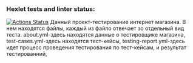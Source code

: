 ### Hexlet tests and linter status:
[![Actions Status](https://github.com/Kamzazik/qa-engineer-project-84/actions/workflows/hexlet-check.yml/badge.svg)](https://github.com/Kamzazik/qa-engineer-project-84/actions)
Данный проект-тестирование интернет магазина. В нем находятся файлы, каждый из файло отвечает зо отдельный вид теста. about.yml-здесь находятся данные о тестировщике магазина, test-cases.yml-здесь находятся тест-кейсы, testing-report.yml-здесь идет процесс проведения тестирования по тест-кейсам, и результат тестированний,
